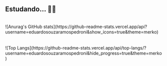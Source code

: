 ## Estudando... 💭💭
<br>
![Anurag's GitHub stats](https://github-readme-stats.vercel.app/api?username=eduardosouzaramospedroni&show_icons=true&theme=merko)
<br><br><br>
![Top Langs](https://github-readme-stats.vercel.app/api/top-langs/?username=eduardosouzaramospedroni&hide_progress=true&theme=merko)

